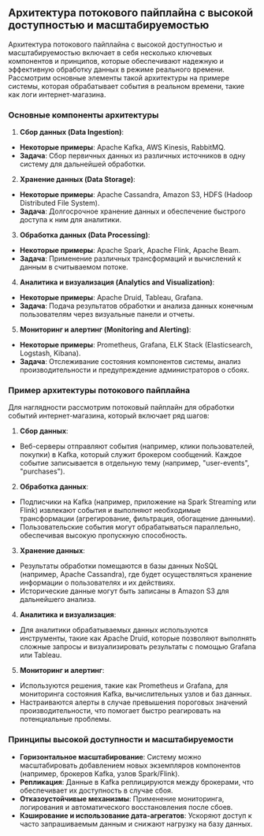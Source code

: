 ## Архитектура потокового пайплайна с высокой доступностью и масштабируемостью

Архитектура потокового пайплайна с высокой доступностью и масштабируемостью включает в себя несколько ключевых компонентов и принципов, которые обеспечивают надежную и эффективную обработку данных в режиме реального времени. Рассмотрим основные элементы такой архитектуры на примере системы, которая обрабатывает события в реальном времени, такие как логи интернет-магазина.

### Основные компоненты архитектуры

1. **Сбор данных (Data Ingestion)**:
- **Некоторые примеры**: Apache Kafka, AWS Kinesis, RabbitMQ.
- **Задача**: Сбор первичных данных из различных источников в одну систему для дальнейшей обработки.

2. **Хранение данных (Data Storage)**:
- **Некоторые примеры**: Apache Cassandra, Amazon S3, HDFS (Hadoop Distributed File System).
- **Задача**: Долгосрочное хранение данных и обеспечение быстрого доступа к ним для аналитики.

3. **Обработка данных (Data Processing)**:
- **Некоторые примеры**: Apache Spark, Apache Flink, Apache Beam.
- **Задача**: Применение различных трансформаций и вычислений к данным в считываемом потоке.

4. **Аналитика и визуализация (Analytics and Visualization)**:
- **Некоторые примеры**: Apache Druid, Tableau, Grafana.
- **Задача**: Подача результатов обработки и анализа данных конечным пользователям через визуальные панели и отчеты.

5. **Мониторинг и алертинг (Monitoring and Alerting)**:
- **Некоторые примеры**: Prometheus, Grafana, ELK Stack (Elasticsearch, Logstash, Kibana).
- **Задача**: Отслеживание состояния компонентов системы, анализ производительности и предупреждение администраторов о сбоях.

### Пример архитектуры потокового пайплайна

Для наглядности рассмотрим потоковый пайплайн для обработки событий интернет-магазина, который включает ряд шагов:

1. **Сбор данных**:
- Веб-серверы отправляют события (например, клики пользователей, покупки) в Kafka, который служит брокером сообщений. Каждое событие записывается в отдельную тему (например, "user-events", "purchases").

2. **Обработка данных**:
- Подписчики на Kafka (например, приложение на Spark Streaming или Flink) извлекают события и выполняют необходимые трансформации (агрегирование, фильтрация, обогащение данными).
- Пользовательские события могут обрабатываться параллельно, обеспечивая высокую пропускную способность.

3. **Хранение данных**:
- Результаты обработки помещаются в базы данных NoSQL (например, Apache Cassandra), где будет осуществляться хранение информации о пользователях и их действиях.
- Исторические данные могут быть записаны в Amazon S3 для дальнейшего анализа.

4. **Аналитика и визуализация**:
- Для аналитики обрабатываемых данных используются инструменты, такие как Apache Druid, которые позволяют выполнять сложные запросы и визуализировать результаты с помощью Grafana или Tableau.

5. **Мониторинг и алертинг**:
- Используются решения, такие как Prometheus и Grafana, для мониторинга состояния Kafka, вычислительных узлов и баз данных.
- Настраиваются алерты в случае превышения пороговых значений производительности, что помогает быстро реагировать на потенциальные проблемы.

### Принципы высокой доступности и масштабируемости

- **Горизонтальное масштабирование**: Систему можно масштабировать добавлением новых экземпляров компонентов (например, брокеров Kafka, узлов Spark/Flink).
- **Репликация**: Данные в Kafka реплицируются между брокерами, что обеспечивает их доступность в случае сбоя.
- **Отказоустойчивые механизмы**: Применение мониторинга, логирования и автоматического восстановления после сбоев.
- **Кэширование и использование дата-агрегатов**: Ускоряют доступ к часто запрашиваемым данным и снижают нагрузку на базу данных.